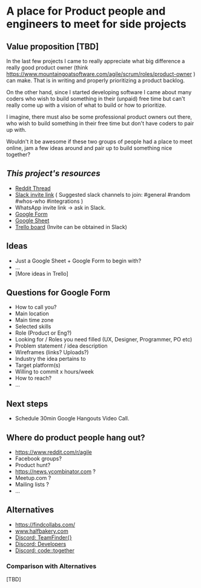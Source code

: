 # A place for Product people and engineers to meet for side projects

## Value proposition [TBD]

In the last few projects I came to really appreciate what big difference a really good product owner (think https://www.mountaingoatsoftware.com/agile/scrum/roles/product-owner ) can make. That is in writing and properly prioritizing a product backlog.

On the other hand, since I started developing software I came about many coders who wish to build something in their (unpaid) free time but can't really come up with a vision of what to build or how to prioritize.

I imagine, there must also be some professional product owners out there, who wish to build something in their free time but don't have coders to pair up with.

Wouldn't it be awesome if these two groups of people had a place to meet online, jam a few ideas around and pair up to build something nice together?

## *This project's resources*

- [Reddit Thread](https://www.reddit.com/r/agile/comments/d2p1kk/a_place_for_side_project_product_owners_and/)
- [Slack invite link](https://join.slack.com/t/po-dev-sideproj/shared_invite/enQtNzU4NzU2MzMyMjA4LTMwMjI4MDg4YjA5MjY0NTQxMjhkYmM2OTlhN2YzOGJiMWRmNWY3MjNjNGYxODcwZjQ3ZWU4YTRmM2Y2NWVjNzg) ( Suggested slack channels to join: #general #random #whos-who #integrations )
- WhatsApp invite link -> ask in Slack.
- [Google Form](https://forms.gle/BrPcy4w8xdM6oKu16)
- [Google Sheet](https://docs.google.com/spreadsheets/d/1Ns-4W5JXqAk0S_COr4WLv06SywVw2e5s3qqgkDLDJBY/edit?usp=sharing)
- [Trello board](https://trello.com/b/1mHKQTCX/po-dev-sideproj) (Invite can be obtained in Slack)

## Ideas

- Just a Google Sheet + Google Form to begin with?
- ...
- [More ideas in Trello]

## Questions for Google Form

- How to call you?
- Main location
- Main time zone
- Selected skills
- Role (Product or Eng?)
- Looking for / Roles you need filled (UX, Designer, Programmer, PO etc)
- Problem statement / idea description
- Wireframes (links? Uploads?)
- Industry the idea pertains to
- Target platform(s) 
- Willing to commit x hours/week
- How to reach?
- ...

## Next steps

- Schedule 30min Google Hangouts Video Call.

## Where do product people hang out?

- https://www.reddit.com/r/agile
- Facebook groups?
- Product hunt?
- https://news.ycombinator.com ?
- Meetup.com ?
- Mailing lists ?
- ...

## Alternatives

- https://findcollabs.com/
- www.halfbakery.com
- [Discord: TeamFinder{}](https://discord.gg/NkAEw6a)
- [Discord: Developers](https://discord.gg/PJ5CShd)
- [Discord: code::together](https://discord.gg/PXXZq3j)

### Comparison with Alternatives

[TBD]